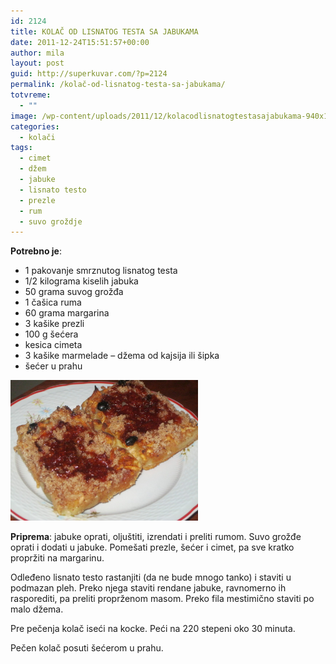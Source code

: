 ```yaml
---
id: 2124
title: KOLAČ OD LISNATOG TESTA SA JABUKAMA
date: 2011-12-24T15:51:57+00:00
author: mila
layout: post
guid: http://superkuvar.com/?p=2124
permalink: /kolač-od-lisnatog-testa-sa-jabukama/
totvreme:
  - ""
image: /wp-content/uploads/2011/12/kolacodlisnatogtestasajabukama-940x198.jpg
categories:
  - kolači
tags:
  - cimet
  - džem
  - jabuke
  - lisnato testo
  - prezle
  - rum
  - suvo groždje
---
```

**Potrebno je**:

  * 1 pakovanje smrznutog lisnatog testa
  * 1/2 kilograma kiselih jabuka
  * 50 grama suvog grožđa
  * 1 čašica ruma
  * 60 grama margarina
  * 3 kašike prezli
  * 100 g šećera
  * kesica cimeta
  * 3 kašike marmelade &#8211; džema od kajsija ili šipka
  * šećer u prahu

[<img class="alignnone size-medium wp-image-9320" src="/wp-content/uploads/2011/12/kolacodlisnatogtestasajabukama-1024x768.jpg" alt="kolacodlisnatogtestasajabukama" width="300" height="225" />](/wp-content/uploads/2011/12/kolacodlisnatogtestasajabukama.jpg)

**Priprema**: jabuke oprati, oljuštiti, izrendati i preliti rumom. Suvo grožđe oprati i dodati u jabuke. Pomešati prezle, šećer i cimet, pa sve kratko propržiti na margarinu.

Odleđeno lisnato testo rastanjiti (da ne bude mnogo tanko) i staviti u podmazan pleh. Preko njega staviti rendane jabuke, ravnomerno ih rasporediti, pa preliti proprženom masom. Preko fila mestimično staviti po malo džema.

Pre pečenja kolač iseći na kocke. Peći na 220 stepeni oko 30 minuta.

Pečen kolač posuti šećerom u prahu.